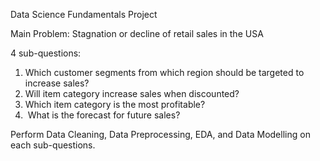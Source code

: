 Data Science Fundamentals Project

Main Problem: Stagnation or decline of retail sales in the USA

4 sub-questions:
  1. Which customer segments from which region should be targeted to increase sales?​
  2. Will item category increase sales when discounted?
  3. Which item category is the most profitable?
  4.  What is the forecast for future sales?

Perform Data Cleaning, Data Preprocessing, EDA, and Data Modelling on each sub-questions.
